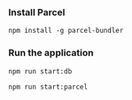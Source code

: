 ### Install Parcel

`npm install -g parcel-bundler`

### Run the application

`npm run start:db`

`npm run start:parcel`

